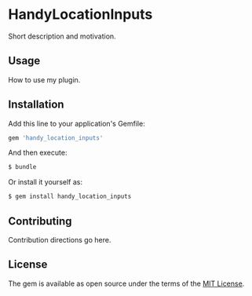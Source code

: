 # HandyLocationInputs
Short description and motivation.

## Usage
How to use my plugin.

## Installation
Add this line to your application's Gemfile:

```ruby
gem 'handy_location_inputs'
```

And then execute:
```bash
$ bundle
```

Or install it yourself as:
```bash
$ gem install handy_location_inputs
```

## Contributing
Contribution directions go here.

## License
The gem is available as open source under the terms of the [MIT License](https://opensource.org/licenses/MIT).
